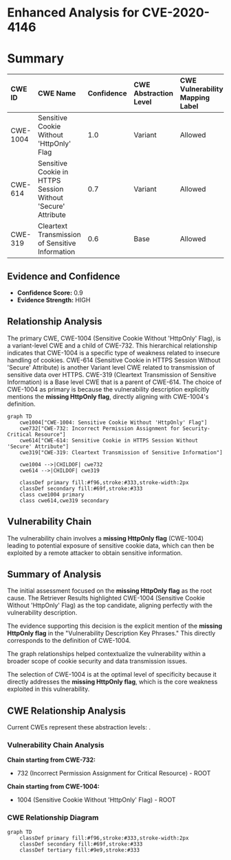# Enhanced Analysis for CVE-2020-4146

# Summary
| CWE ID    | CWE Name                                            | Confidence | CWE Abstraction Level | CWE Vulnerability Mapping Label | CWE-Vulnerability Mapping Notes |
| :-------- | :-------------------------------------------------- | :--------- | :-------------------- | :------------------------------ | :------------------------------ |
| CWE-1004 | Sensitive Cookie Without 'HttpOnly' Flag           | 1.0        | Variant               | Allowed                         | Primary CWE                     |
| CWE-614   | Sensitive Cookie in HTTPS Session Without 'Secure' Attribute | 0.7       | Variant               | Allowed                         | Secondary Candidate             |
| CWE-319   | Cleartext Transmission of Sensitive Information   | 0.6       | Base                  | Allowed                         | Secondary Candidate             |

## Evidence and Confidence

*   **Confidence Score:** 0.9
*   **Evidence Strength:** HIGH

## Relationship Analysis
The primary CWE, CWE-1004 (Sensitive Cookie Without 'HttpOnly' Flag), is a variant-level CWE and a child of CWE-732. This hierarchical relationship indicates that CWE-1004 is a specific type of weakness related to insecure handling of cookies. CWE-614 (Sensitive Cookie in HTTPS Session Without 'Secure' Attribute) is another Variant level CWE related to transmission of sensitive data over HTTPS. CWE-319 (Cleartext Transmission of Sensitive Information) is a Base level CWE that is a parent of CWE-614. The choice of CWE-1004 as primary is because the vulnerability description explicitly mentions the **missing HttpOnly flag**, directly aligning with CWE-1004's definition.

```mermaid
graph TD
    cwe1004["CWE-1004: Sensitive Cookie Without 'HttpOnly' Flag"]
    cwe732["CWE-732: Incorrect Permission Assignment for Security-Critical Resource"]
    cwe614["CWE-614: Sensitive Cookie in HTTPS Session Without 'Secure' Attribute"]
    cwe319["CWE-319: Cleartext Transmission of Sensitive Information"]

    cwe1004 -->|CHILDOF| cwe732
    cwe614 -->|CHILDOF| cwe319

    classDef primary fill:#f96,stroke:#333,stroke-width:2px
    classDef secondary fill:#69f,stroke:#333
    class cwe1004 primary
    class cwe614,cwe319 secondary
```

## Vulnerability Chain
The vulnerability chain involves a **missing HttpOnly flag** (CWE-1004) leading to potential exposure of sensitive cookie data, which can then be exploited by a remote attacker to obtain sensitive information.

## Summary of Analysis
The initial assessment focused on the **missing HttpOnly flag** as the root cause. The Retriever Results highlighted CWE-1004 (Sensitive Cookie Without 'HttpOnly' Flag) as the top candidate, aligning perfectly with the vulnerability description.

The evidence supporting this decision is the explicit mention of the **missing HttpOnly flag** in the "Vulnerability Description Key Phrases." This directly corresponds to the definition of CWE-1004.

The graph relationships helped contextualize the vulnerability within a broader scope of cookie security and data transmission issues.

The selection of CWE-1004 is at the optimal level of specificity because it directly addresses the **missing HttpOnly flag**, which is the core weakness exploited in this vulnerability.


## CWE Relationship Analysis

Current CWEs represent these abstraction levels: .


### Vulnerability Chain Analysis

**Chain starting from CWE-732:**
- 732 (Incorrect Permission Assignment for Critical Resource) - ROOT


**Chain starting from CWE-1004:**
- 1004 (Sensitive Cookie Without 'HttpOnly' Flag) - ROOT



### CWE Relationship Diagram

```mermaid
graph TD
    classDef primary fill:#f96,stroke:#333,stroke-width:2px
    classDef secondary fill:#69f,stroke:#333
    classDef tertiary fill:#9e9,stroke:#333
```